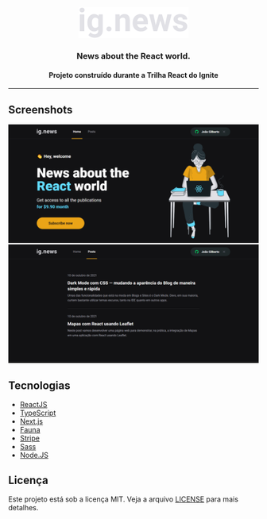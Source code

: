 <div align="center">
  <img src=".github/logo.svg" alt="logo">
</div>

<h3 align="center">
  News about the <b>React</b> world.
</h3>

<h4 align="center">
  Projeto construído durante a Trilha React do Ignite
</h4>

---

## Screenshots

![Home](.github/screenshots/home.png)
![Posts](.github/screenshots/posts.png)

## Tecnologias

- [ReactJS](https://reactjs.org/)
- [TypeScript](https://www.typescriptlang.org/)
- [Next.js](https://nextjs.org/)
- [Fauna](https://fauna.com/)
- [Stripe](https://stripe.com/br)
- [Sass](https://sass-lang.com/)
- [Node.JS](https://nodejs.org/en/)

## Licença

Este projeto está sob a licença MIT. Veja a arquivo [LICENSE](https://github.com/gjoao11/ignews/blob/main/LICENSE) para mais detalhes.
